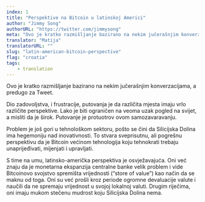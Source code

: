 ```yaml
---
index: 1
title: "Perspektive na Bitcoin u latinskoj Americi"
author: "Jimmy Song"
authorURL: "https://twitter.com/jimmysong"
meta: "Ovo je kratko razmišljanje bazirano na nekim jučerašnjim konverzacijama, a predugo za Tweet. Dio zadovoljstva, i frustracije, putovanja je da različita mjesta imaju vrlo različite perspektive..."
translator: "Matija"
translatorURL: ""
slug: "latin-american-bitcoin-perspective"
flag: "croatia"
tags:
    - translation
---
```


Ovo je kratko razmišljanje bazirano na nekim jučerašnjim konverzacijama, a predugo za Tweet.

Dio zadovoljstva, i frustracije, putovanja je da različita mjesta imaju vrlo različite perspektive. Lako je biti ograničen na veoma uzak pogled na svijet, a misliti da je širok. Putovanje je protuotrov ovom samozavaravanju.

Problem je još gori u tehnološkom sektoru, pošto se čini da Silicijska Dolina ima hegemoniju nad inovativnosti. To stvara sveprisutnu, ali pogrešnu perspektivu da je Bitcoin većinom tehnologija koju tehnokrati trebaju unaprijeđivati, mijenjati i upravljati.

S time na umu, latinsko-američka perspektiva je osvježavajuća. Oni već znaju da je monetarna ekspanzija centralne banke velik problem i vide Bitcoinovo svojstvo spremišta vrijednosti (“store of value”) kao način da se maknu od toga. Oni su već prošli kroz periode ogromne devaluacije valute i naučili da ne spremaju vrijednost u svojoj lokalnoj valuti. Drugim riječima, oni imaju mukom stečenu mudrost koju Silicijska Dolina nema.
